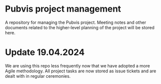 # Pubvis project management

A repository for managing the Pubvis project. Meeting notes and other documents related to the higher-level planning of the project will be stored here.

# Update 19.04.2024

We are using this repo less frequently now that we have adopted a more Agile methodology. All project tasks are now stored as issue tickets and are dealt with in regular ceremonies.
